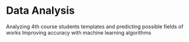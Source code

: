 # Data Analysis 
Analyzing 4th course students templates and predicting possible fields of works
Improving accuracy with machine learning algorithms
